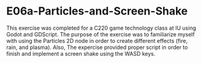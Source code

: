 # E06a-Particles-and-Screen-Shake

This exercise was completed for a C220 game technology class at IU using Godot and GDScript. The purpose of the exercise was to familiarize myself with using the Particles 2D node in order to create different effects (fire, rain, and plasma). Also, The expercise provided proper script in order to finish and implement a screen shake using the WASD keys. 


